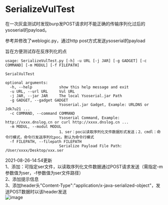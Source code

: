 # SerializeVulTest


在一次灰盒测试时发现burp发POST请求时不能正确的传输序列化过后的ysoserial的payload。

参考并修改了weblogic.py，通过http post方式发送ysoserial的payload  

旨在方便测试存在反序列化的点  
```
usage: SerializeVulTest.py [-h] -u URL [-j JAR] [-g GADGET] [-c COMMAND] [-m MODUL] [-f FILEPATH]

SerialVulTest

optional arguments:
  -h, --help            show this help message and exit
  -u URL, --url URL     Vul URL
  -j JAR, --jar JAR     The local Ysoserial.jar Path
  -g GADGET, --gadget GADGET
                        Ysoserial.jar Gadget, Example: URLDNS or Jdk7u21 ...
  -c COMMAND, --command COMMAND
                        Ysoserial Command, Example: http://xxxx.dnslog.cn or curl http://xxxx.dnslog.cn ...
  -m MODUL, --modul MODUL
                        1、ser：poc以读取序列化文件数据形式发送；2、cmdl：命令行模式，命令行发送序列化poc。默认为命令行模式
  -f FILEPATH, --filepath FILEPATH
                        Serialize Payload File Path: /User/xxxx/Desktop/xxx.ser
``` 
  
2021-08-26-14:54更新  
1、添加：可指定ser文件，以读取序列化文件数据通过POST请求发送（需指定-m参数值为ser，-f参数值为ser文件路径）  
2、添加提示信息   
3、添加header头"Content-Type":"application/x-java-serialized-object"，发送POST数据时以该header发送    
![image](https://user-images.githubusercontent.com/63454826/130916984-5ac0908d-f39d-4ea6-a380-1bf0ac7ba8d8.png)
